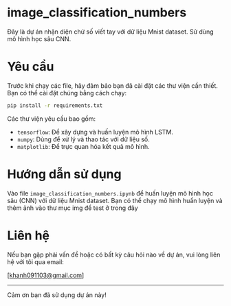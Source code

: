 # image_classification_numbers
Đây là dự án nhận diện chứ số viết tay với dữ liệu Mnist dataset. Sử dùng mô hình học sâu CNN. 
# Yêu cầu

Trước khi chạy các file, hãy đảm bảo bạn đã cài đặt các thư viện cần thiết. Bạn có thể cài đặt chúng bằng cách chạy:

```bash
pip install -r requirements.txt
```

Các thư viện yêu cầu bao gồm:
- `tensorflow`: Để xây dựng và huấn luyện mô hình LSTM.
- `numpy`: Dùng để xử lý và thao tác với dữ liệu số.
- `matplotlib`: Để trực quan hóa kết quả mô hình.

# Hướng dẫn sử dụng

Vào file `image_classification_numbers.ipynb` để huấn luyện mô hình học sâu (CNN) với dữ liệu Mnist dataset.
Bạn có thể chạy mô hình huấn luyện và thêm ảnh vào thư mục img để test ở trong đây


# Liên hệ

Nếu bạn gặp phải vấn đề hoặc có bất kỳ câu hỏi nào về dự án, vui lòng liên hệ với tôi qua email:

[khanh091103@gmail.com]

---

Cảm ơn bạn đã sử dụng dự án này!
